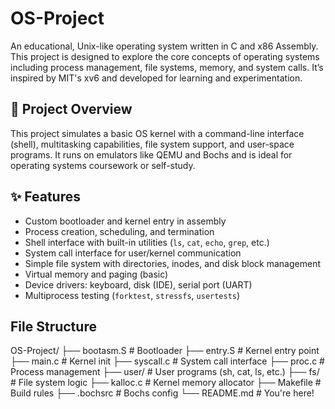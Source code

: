 # OS-Project

An educational, Unix-like operating system written in C and x86 Assembly. This project is designed to explore the core concepts of operating systems including process management, file systems, memory, and system calls. It’s inspired by MIT's xv6 and developed for learning and experimentation.


## 🧠 Project Overview

This project simulates a basic OS kernel with a command-line interface (shell), multitasking capabilities, file system support, and user-space programs. It runs on emulators like QEMU and Bochs and is ideal for operating systems coursework or self-study.


## ✨ Features

- Custom bootloader and kernel entry in assembly
- Process creation, scheduling, and termination
- Shell interface with built-in utilities (`ls`, `cat`, `echo`, `grep`, etc.)
- System call interface for user/kernel communication
- Simple file system with directories, inodes, and disk block management
- Virtual memory and paging (basic)
- Device drivers: keyboard, disk (IDE), serial port (UART)
- Multiprocess testing (`forktest`, `stressfs`, `usertests`)

## File Structure

OS-Project/
├── bootasm.S        # Bootloader
├── entry.S          # Kernel entry point
├── main.c           # Kernel init
├── syscall.c        # System call interface
├── proc.c           # Process management
├── user/            # User programs (sh, cat, ls, etc.)
├── fs/              # File system logic
├── kalloc.c         # Kernel memory allocator
├── Makefile         # Build rules
├── .bochsrc         # Bochs config
└── README.md        # You're here!
